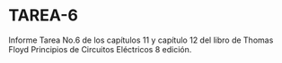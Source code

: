 # TAREA-6
Informe Tarea No.6 de los capítulos 11 y capítulo 12 del libro de Thomas Floyd Principios de Circuitos Eléctricos 8 edición.
